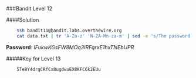 ###Bandit Level 12

####Solution
```bash
	ssh bandit11@bandit.labs.overthewire.org
	cat data.txt | tr 'A-Za-z' 'N-ZA-Mn-za-m' | sed -e 's/The password is //'
```
**Password**: *IFukwKGsFW8MOq3IRFqrxE1hxTNEbUPR*


#####Key for Level 13
```
	5Te8Y4drgCRfCx8ugdwuEX8KFC6k2EUu
```
